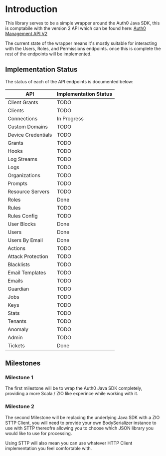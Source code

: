 # Introduction

This library serves to be a simple wrapper around the Auth0 Java SDK, this is comptabile with the version 2 API which can be found here:
[Auth0 Management API V2](https://auth0.com/docs/api/management/v2)

The current state of the wrapper means it's mostly suitable for interacting with the Users, Roles, and Permissions endpoints. once this is
complete the rest of the endpoints will be implemented.

## Implementation Status

The status of each of the API endpoints is documented below:

| API                | Implementation Status |
|--------------------|-----------------------|
| Client Grants      | TODO                  |
| Clients            | TODO                  |
| Connections        | In Progress           |
| Custom Domains     | TODO                  |
| Device Credentials | TODO                  |
| Grants             | TODO                  |
| Hooks              | TODO                  |
| Log Streams        | TODO                  |
| Logs               | TODO                  |
| Organizations      | TODO                  |
| Prompts            | TODO                  |
| Resource Servers   | TODO                  |
| Roles              | Done                  |
| Rules              | TODO                  |
| Rules Config       | TODO                  |
| User Blocks        | Done                  |
| Users              | Done                  |
| Users By Email     | Done                  |
| Actions            | TODO                  |
| Attack Protection  | TODO                  |
| Blacklists         | TODO                  |
| Email Templates    | TODO                  |
| Emails             | TODO                  |
| Guardian           | TODO                  |
| Jobs               | TODO                  |
| Keys               | TODO                  |
| Stats              | TODO                  |
| Tenants            | TODO                  |
| Anomaly            | TODO                  |
| Admin              | TODO                  |
| Tickets            | Done                  |

## Milestones

### Milestone 1

The first milestone will be to wrap the Auth0 Java SDK completely, providing a more Scala / ZIO like experince while working with it.

### Milestone 2

The second Milestone will be replacing the underlying Java SDK with a ZIO STTP Client,
you will need to provide your own BodySerializer instance to use with STTP thereofre allowing you to choose which JSON library you would
like to use for processing.

Using STTP will also mean you can use whatever HTTP Client implementation you feel comfortable with.

